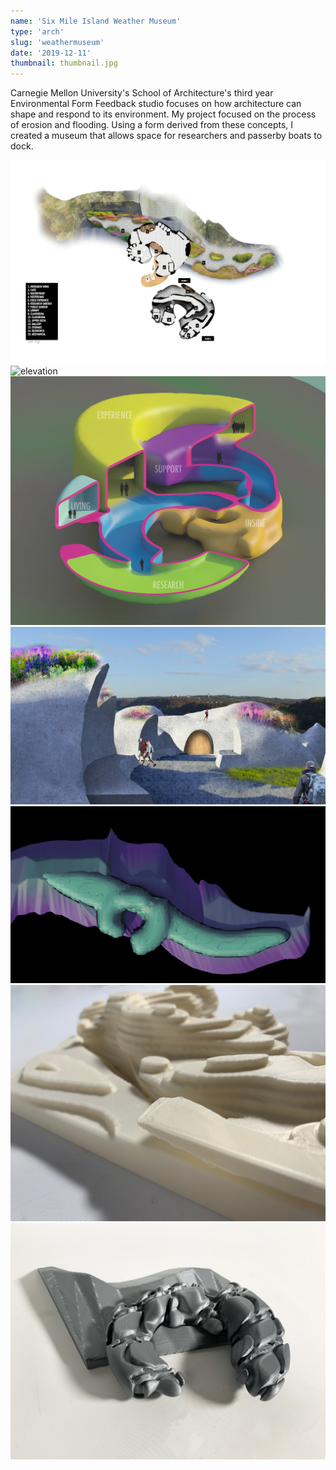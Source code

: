 ```yaml
---
name: 'Six Mile Island Weather Museum'
type: 'arch'
slug: 'weathermuseum'
date: '2019-12-11'
thumbnail: thumbnail.jpg
---
```

Carnegie Mellon University's School of Architecture's third year Environmental Form Feedback studio focuses on how architecture can shape and respond to its environment.
My project focused on the process of erosion and flooding. Using a form derived from these concepts, I created a museum that allows space for researchers and passerby boats to dock.

![plan](plan.jpg)
![elevation](sectionjpg.)
![Axon Section](axosection.jpg)
![Exterior Render](renderview_side.jpg)
![Form gif](form.gif)
![Model Close](model_close.jpg)
![Erode model](erode.jpg)
